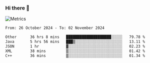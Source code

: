 ### Hi there 👋

![Metrics](https://github.com/radoapx/radoapx/blob/main/github-metrics.svg)

<!--START_SECTION:waka-->

```txt
From: 26 October 2024 - To: 02 November 2024

Other      36 hrs 8 mins   ████████████████████░░░░░   79.78 %
Java       5 hrs 56 mins   ███▒░░░░░░░░░░░░░░░░░░░░░   13.11 %
JSON       1 hr            ▓░░░░░░░░░░░░░░░░░░░░░░░░   02.23 %
XML        38 mins         ▒░░░░░░░░░░░░░░░░░░░░░░░░   01.42 %
C++        36 mins         ▒░░░░░░░░░░░░░░░░░░░░░░░░   01.34 %
```

<!--END_SECTION:waka-->

<!--
**radoapx/radoapx** is a ✨ _special_ ✨ repository because its `README.md` (this file) appears on your GitHub profile.

Here are some ideas to get you started:

- 🔭 I’m currently working on ...
- 🌱 I’m currently learning ...
- 👯 I’m looking to collaborate on ...
- 🤔 I’m looking for help with ...
- 💬 Ask me about ...
- 📫 How to reach me: ...
- 😄 Pronouns: ...
- ⚡ Fun fact: ...
-->

